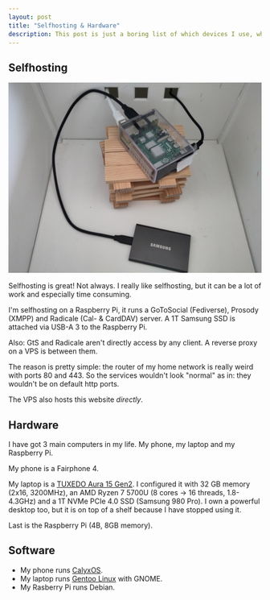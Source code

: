 ```yaml
---
layout: post
title: "Selfhosting & Hardware"
description: This post is just a boring list of which devices I use, what software runs on them and how exactly I host the services.
---
```


## Selfhosting

![A Raspberry Pi on top of a tiny wooden tower in a white box. A SSD is connected via USB-A 3. Ethernet and power (USB-C) are connected and go through the back of the white box.](/assets/images/RaspberryPi_Horizontal.jpg)

Selfhosting is great! Not always. I really like selfhosting, but it can be a lot of work and especially time consuming.

I'm selfhosting on a Raspberry Pi, it runs a GoToSocial (Fediverse), Prosody (XMPP) and Radicale (Cal- & CardDAV) server. A 1T Samsung SSD is attached via USB-A 3 to the Raspberry Pi.

Also: GtS and Radicale aren't directly access by any client. A reverse proxy on a VPS is between them.

The reason is pretty simple: the router of my home network is really weird with ports 80 and 443. So the services wouldn't look "normal" as in: they wouldn't be on default http ports.

The VPS also hosts this website *directly*.

## Hardware

I have got 3 main computers in my life. My phone, my laptop and my Raspberry Pi.

My phone is a Fairphone 4.

My laptop is a [TUXEDO Aura 15 Gen2](https://web.archive.org/web/20220315161215/https://www.tuxedocomputers.com/en/Linux-Hardware/Linux-Notebooks/15-16-inch/TUXEDO-Aura-15-Gen2.tuxedo). I configured it with 32 GB memory (2x16, 3200MHz), an AMD Ryzen 7 5700U (8 cores -> 16 threads, 1.8-4.3GHz) and a 1T NVMe PCIe 4.0 SSD (Samsung 980 Pro). I own a powerful desktop too, but it is on top of a shelf because I have stopped using it.

Last is the Raspberry Pi (4B, 8GB memory).

## Software

- My phone runs [CalyxOS](https://web.archive.org/web/20230723163708/https://calyxos.org/).
- My laptop runs [Gentoo Linux](https://web.archive.org/web/20221104101835/https://www.gentoo.org/) with GNOME. 
- My Rasberry Pi runs Debian.

